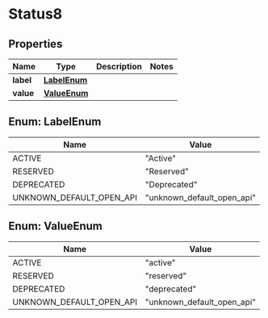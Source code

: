 

# Status8


## Properties

| Name | Type | Description | Notes |
|------------ | ------------- | ------------- | -------------|
|**label** | [**LabelEnum**](#LabelEnum) |  |  |
|**value** | [**ValueEnum**](#ValueEnum) |  |  |



## Enum: LabelEnum

| Name | Value |
|---- | -----|
| ACTIVE | &quot;Active&quot; |
| RESERVED | &quot;Reserved&quot; |
| DEPRECATED | &quot;Deprecated&quot; |
| UNKNOWN_DEFAULT_OPEN_API | &quot;unknown_default_open_api&quot; |



## Enum: ValueEnum

| Name | Value |
|---- | -----|
| ACTIVE | &quot;active&quot; |
| RESERVED | &quot;reserved&quot; |
| DEPRECATED | &quot;deprecated&quot; |
| UNKNOWN_DEFAULT_OPEN_API | &quot;unknown_default_open_api&quot; |



